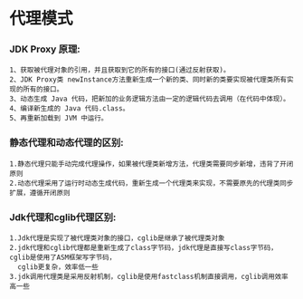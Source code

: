 # 代理模式


### JDK Proxy 原理:

    1、获取被代理对象的引用，并且获取到它的所有的接口(通过反射获取)。
    2、JDK Proxy类 newInstance方法重新生成一个新的类、同时新的类要实现被代理类所有实现的所有的接口。
    3、动态生成 Java 代码，把新加的业务逻辑方法由一定的逻辑代码去调用（在代码中体现）。
    4、编译新生成的 Java 代码.class。
    5、再重新加载到 JVM 中运行。

### 静态代理和动态代理的区别:

    1.静态代理只能手动完成代理操作，如果被代理类新增方法，代理类需要同步新增，违背了开闭原则  
    2.动态代理采用了运行时动态生成代码，重新生成一个代理类来实现，不需要原先的代理类同步扩展，遵循开闭原则  
  
### Jdk代理和cglib代理区别: 

    1.Jdk代理是实现了被代理类对象的接口，cglib是继承了被代理类对象  
    2.jdk代理和cglib代理都是重新生成了class字节码，jdk代理是直接写class字节码，cglib是使用了ASM框架写字节码，  
      cglib更复杂，效率低一些  
    3.jdk调用代理类是采用反射机制，cglib是使用fastclass机制直接调用，cglib调用效率高一些  
 
